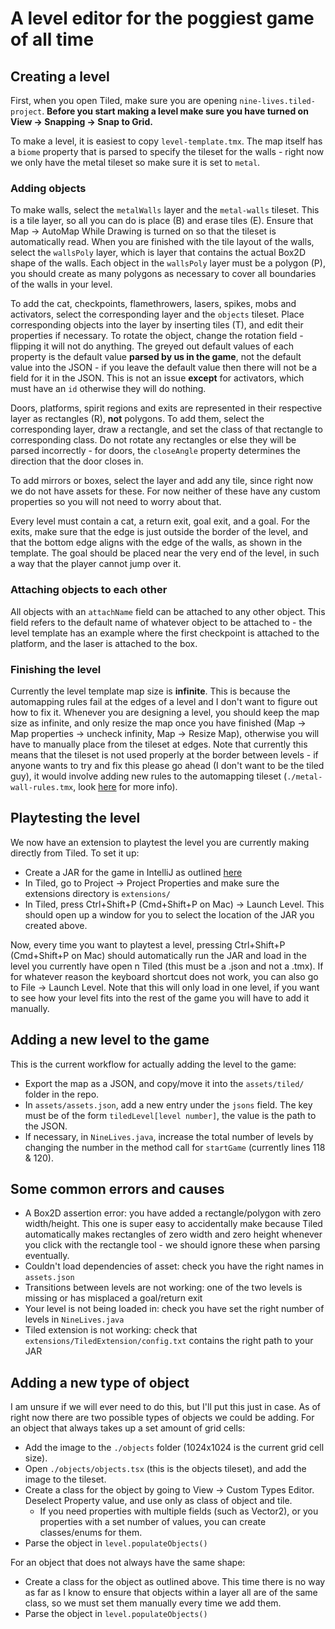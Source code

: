 
# A level editor for the poggiest game of all time

## Creating a level
First, when you open Tiled, make sure you are opening ```nine-lives.tiled-project```. **Before you start making a level make sure you have turned on View -> Snapping -> Snap to Grid.**

To make a level, it is easiest to copy ```level-template.tmx```. The map itself has a ```biome``` property that is parsed to specify the tileset for the walls - right now we only have the metal tileset so make sure it is set to ```metal```.

### Adding objects
To make walls, select the ```metalWalls``` layer and the ```metal-walls``` tileset. This is a tile layer, so all you can do is place (B) and erase tiles (E). Ensure that Map -> AutoMap While Drawing is turned on so that the tileset is automatically read. When you are finished with the tile layout of the walls, select the ```wallsPoly``` layer, which is layer that contains the actual Box2D shape of the walls. Each object in the ```wallsPoly``` layer must be a polygon (P), you should create as many polygons as necessary to cover all boundaries of the walls in your level.

To add the cat, checkpoints, flamethrowers, lasers, spikes, mobs and activators, select the corresponding layer and the ```objects``` tileset. Place corresponding objects into the layer by inserting tiles (T), and edit their properties if necessary. To rotate the object, change the rotation field - flipping it will not do anything. The greyed out default values of each property is the default value **parsed by us in the game**, not the default value into the JSON - if you leave the default value then there will not be a field for it in the JSON. This is not an issue **except** for activators, which must have an ```id``` otherwise they will do nothing.

Doors, platforms, spirit regions and exits are represented in their respective layer as rectangles (R), **not** polygons. To add them, select the corresponding layer, draw a rectangle, and set the class of that rectangle to corresponding class. Do not rotate any rectangles or else they will be parsed incorrectly - for doors, the ```closeAngle``` property determines the direction that the door closes in.

To add mirrors or boxes, select the layer and add any tile, since right now we do not have assets for these. For now neither of these have any custom properties so you will not need to worry about that.

Every level must contain a cat, a return exit, goal exit, and a goal. For the exits, make sure that the edge is just outside the border of the level, and that the bottom edge aligns with the edge of the walls, as shown in the template. The goal should be placed near the very end of the level, in such a way that the player cannot jump over it.

### Attaching objects to each other
All objects with an ```attachName``` field can be attached to any other object. This field refers to the default name of whatever object to be attached to - the level template has an example where the first checkpoint is attached to the platform, and the laser is attached to the box.

### Finishing the level
Currently the level template map size is **infinite**. This is because the automapping rules fail at the edges of a level and I don't want to figure out how to fix it. Whenever you are designing a level, you should keep the map size as infinite, and only resize the map once you have finished (Map -> Map properties -> uncheck infinity, Map -> Resize Map), otherwise you will have to manually place from the tileset at edges. Note that currently this means that the tileset is not used properly at the border between levels - if anyone wants to try and fix this please go ahead (I don't want to be the tiled guy), it would involve adding new rules to the automapping tileset (```./metal-wall-rules.tmx```, look [here](https://doc.mapeditor.org/en/stable/manual/automapping/) for more info).

## Playtesting the level
We now have an extension to playtest the level you are currently making directly from Tiled. To set it up:
 - Create a JAR for the game in IntelliJ as outlined [here](https://www.cs.cornell.edu/courses/cs3152/2023sp/resources/engine/#creating-a-stand-alone-jar-file)
 - In Tiled, go to Project -> Project Properties and make sure the extensions directory is ```extensions/```
 - In Tiled, press Ctrl+Shift+P (Cmd+Shift+P on Mac) -> Launch Level. This should open up a window for you to select the location of the JAR you created above.

Now, every time you want to playtest a level, pressing Ctrl+Shift+P (Cmd+Shift+P on Mac) should automatically run the JAR and load in the level you currently have open n Tiled (this must be a .json and not a .tmx). If for whatever reason the keyboard shortcut does not work, you can also go to File -> Launch Level. Note that this will only load in one level, if you want to see how your level fits into the rest of the game you will have to add it manually.


## Adding a new level to the game
This is the current workflow for actually adding the level to the game:
- Export the map as a JSON, and copy/move it into the ```assets/tiled/``` folder in the repo.
- In ```assets/assets.json```, add a new entry under the ```jsons``` field. The key must be of the form ```tiledLevel[level number]```, the value is the path to the JSON. 
- If necessary, in ```NineLives.java```, increase the total number of levels by changing the number in the method call for ```startGame``` (currently lines 118 & 120).


## Some common errors and causes
- A Box2D assertion error: you have added a rectangle/polygon with zero width/height. This one is super easy to accidentally make because Tiled automatically makes rectangles of zero width and zero height whenever you click with the rectangle tool - we should ignore these when parsing eventually. 
- Couldn't load dependencies of asset: check you have the right names in ```assets.json```
- Transitions between levels are not working: one of the two levels is missing or has misplaced a goal/return exit
- Your level is not being loaded in: check you have set the right number of levels in ```NineLives.java```
- Tiled extension is not working: check that ```extensions/TiledExtension/config.txt``` contains the right path to your JAR

## Adding a new type of object
I am unsure if we will ever need to do this, but I'll put this just in case. As of right now there are two possible types of objects we could be adding. For an object that always takes up a set amount of grid cells:
- Add the image to the ```./objects``` folder (1024x1024 is the current grid cell size).
- Open ```./objects/objects.tsx``` (this is the objects tileset), and add the image to the tileset.
- Create a class for the object by going to View -> Custom Types Editor. Deselect Property value, and use only as class of object and tile.
    - If you need properties with multiple fields (such as Vector2), or you properties with a set number of values, you can create classes/enums for them.
- Parse the object in ```level.populateObjects()```

For an object that does not always have the same shape:
- Create a class for the object as outlined above. This time there is no way as far as I know to ensure that objects within a layer all are of the same class, so we must set them manually every time we add them.
- Parse the object in ```level.populateObjects()```

